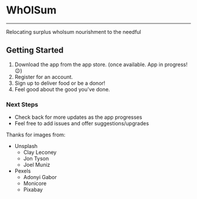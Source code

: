 # WhOlSum
-------------------------------------------------------
Relocating surplus wholsum nourishment to the needful

## Getting Started

<ol>
  <li>Download the app from the app store. (once available. App in progress! 😉)</li>
  <li>Register for an account.</li>
  <li>Sign up to deliver food or be a donor!</li>
  <li>Feel good about the good you've done.</li>
</ol>

### Next Steps
- Check back for more updates as the app progresses
- Feel free to add issues and offer suggestions/upgrades

Thanks for images from:
- Unsplash
  - Clay Leconey
  - Jon Tyson
  - Joel Muniz
- Pexels
  - Adonyi Gabor
  - Monicore
  - Pixabay
